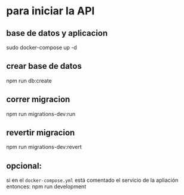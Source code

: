 # para iniciar la API

## base de datos y aplicacion
sudo docker-compose up -d

## crear base de datos
npm run db:create

## correr migracion
npm run migrations-dev:run

## revertir migracion
npm run migrations-dev:revert

## opcional:
si en el `docker-compose.yml` está comentado el servicio de la apliación
entonces:
npm run development


